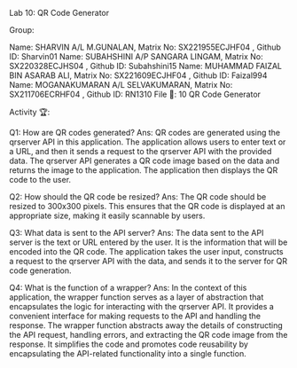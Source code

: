 Lab 10: QR Code Generator

Group:

Name: SHARVIN A/L M.GUNALAN, Matrix No: SX221955ECJHF04 , Github ID: Sharvin01
Name: SUBAHSHINI A/P SANGARA LINGAM, Matrix No: SX220328ECJHS04 , Github ID: Subahshini15
Name: MUHAMMAD FAIZAL BIN ASARAB ALI, Matrix No: SX221609ECJHF04 , Github ID: Faizal994
Name: MOGANAKUMARAN A/L SELVAKUMARAN, Matrix No: SX211706ECRHF04 , Github ID: RN1310
File 📁: 10 QR Code Generator

Activity 🏆:

Q1: How are QR codes generated?
Ans:
QR codes are generated using the qrserver API in this application. The application allows users to enter text or a URL, and then it sends a request to the qrserver API with the provided data. The qrserver API generates a QR code image based on the data and returns the image to the application. The application then displays the QR code to the user.

Q2: How should the QR code be resized?
Ans:
The QR code should be resized to 300x300 pixels. This ensures that the QR code is displayed at an appropriate size, making it easily scannable by users.

Q3: What data is sent to the API server?
Ans:
The data sent to the API server is the text or URL entered by the user. It is the information that will be encoded into the QR code. The application takes the user input, constructs a request to the qrserver API with the data, and sends it to the server for QR code generation.

Q4: What is the function of a wrapper?
Ans:
In the context of this application, the wrapper function serves as a layer of abstraction that encapsulates the logic for interacting with the qrserver API. It provides a convenient interface for making requests to the API and handling the response. The wrapper function abstracts away the details of constructing the API request, handling errors, and extracting the QR code image from the response. It simplifies the code and promotes code reusability by encapsulating the API-related functionality into a single function.
